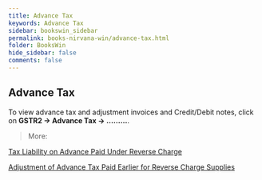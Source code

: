 ```yaml
---
title: Advance Tax
keywords: Advance Tax
sidebar: bookswin_sidebar
permalink: books-nirvana-win/advance-tax.html
folder: BooksWin
hide_sidebar: false
comments: false
---
```


## Advance Tax

To view advance tax and adjustment invoices and Credit/Debit notes, click on **GSTR2 -> Advance Tax -> ………**.

> More:

[Tax Liability on Advance Paid Under Reverse Charge]()

[Adjustment of Advance Tax Paid Earlier for Reverse Charge Supplies]()
